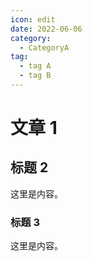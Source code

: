 ```yaml
---
icon: edit
date: 2022-06-06
category:
  - CategoryA
tag:
  - tag A
  - tag B
---
```


# 文章 1

## 标题 2

这里是内容。

### 标题 3

这里是内容。

